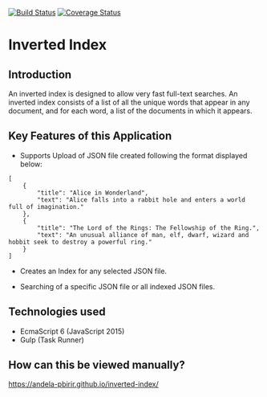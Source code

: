 [![Build Status](https://travis-ci.org/andela-pbirir/inverted-index.svg?branch=develop)](https://travis-ci.org/andela-pbirir/inverted-index)
[![Coverage Status](https://coveralls.io/repos/github/andela-pbirir/inverted-index/badge.svg?branch=develop)](https://coveralls.io/github/andela-pbirir/inverted-index?branch=develop)

# Inverted Index
## Introduction

 An inverted index is designed to allow very fast full-text searches. An inverted index consists of a list of all the unique words that appear in any document, and for each word, a list of the documents in which it appears.

## Key Features of this Application

* Supports Upload of JSON file created following the format displayed below:

```
[
    {
        "title": "Alice in Wonderland",
        "text": "Alice falls into a rabbit hole and enters a world full of imagination."
    },
    {
        "title": "The Lord of the Rings: The Fellowship of the Ring.",
        "text": "An unusual alliance of man, elf, dwarf, wizard and hobbit seek to destroy a powerful ring."
    }
]

```

* Creates an Index for any selected JSON file.

* Searching of a specific JSON file or all indexed JSON files.


## Technologies used

* EcmaScript 6 (JavaScript 2015)
* Gulp (Task Runner)

## How can this be viewed manually?

https://andela-pbirir.github.io/inverted-index/






